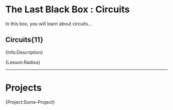 # The Last Black Box : Circuits
In this box, you will learn about circuits...

## Circuits{11}
{Info:Description}

{Lesson:Radios}

---

# Projects
{Project:Some-Project}
